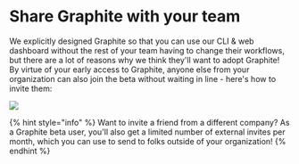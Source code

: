 # Share Graphite with your team

We explicitly designed Graphite so that you can use our CLI & web dashboard without the rest of your team having to change their workflows, but there are a lot of reasons why we think they'll want to adopt Graphite! By virtue of your early access to Graphite, anyone else from your organization can also join the beta without waiting in line - here's how to invite them:

![](../../.gitbook/assets/invite\_team\_100.gif)

{% hint style="info" %}
Want to invite a friend from a different company?  As a Graphite beta user, you'll also get a limited number of external invites per month, which you can use to send to folks outside of your organization!
{% endhint %}
